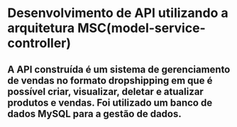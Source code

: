 # Desenvolvimento de API utilizando a arquitetura MSC(model-service-controller)

## A API construída é um sistema de gerenciamento de vendas no formato dropshipping em que é possível criar, visualizar, deletar e atualizar produtos e vendas. Foi utilizado um banco de dados MySQL para a gestão de dados.

<!-- Olá, Tryber!

Esse é apenas um arquivo inicial para o README do seu projeto.

É essencial que você preencha esse documento por conta própria, ok?

Não deixe de usar nossas dicas de escrita de README de projetos, e deixe sua criatividade brilhar!

⚠️ IMPORTANTE: você precisa deixar nítido:
- quais arquivos/pastas foram desenvolvidos por você; 
- quais arquivos/pastas foram desenvolvidos por outra pessoa estudante;
- quais arquivos/pastas foram desenvolvidos pela Trybe.

-->
